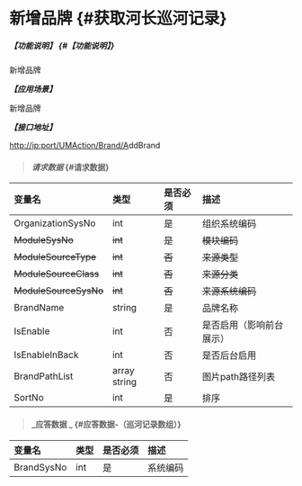# 新增品牌 {#获取河长巡河记录}

##### _【功能说明】_ {#【功能说明】}

新增品牌

_**【应用场景】**_

新增品牌

_**【接口地址】**_

[http://ip:port/UMAction/Brand/A](http://ip:port/HMQuery/PatrolRiver/GetPatrolRivers)ddBrand

> #### _请求数据_ {#请求数据}

| 变量名 | 类型 | 是否必须 | 描述 |
| :--- | :--- | :--- | :--- |
| OrganizationSysNo | int | 是 | 组织系统编码 |
| ~~ModuleSysNo~~ | ~~int~~ | ~~是~~ | ~~模块编码~~ |
| ~~ModuleSourceType~~ | ~~int~~ | ~~否~~ | ~~来源类型~~ |
| ~~ModuleSourceClass~~ | ~~int~~ | ~~否~~ | ~~来源分类~~ |
| ~~ModuleSourceSysNo~~ | ~~int~~ | ~~否~~ | ~~来源系统编码~~ |
| BrandName | string | 是 | 品牌名称 |
| IsEnable | int | 否 | 是否启用（影响前台展示） |
| IsEnableInBack | int | 否 | 是否后台启用 |
| BrandPathList | array string | 否 | 图片path路径列表 |
| SortNo| int | 是 | 排序|



> #### _应答数据 _ {#应答数据-（巡河记录数组）}

| 变量名 | 类型 | 是否必须 | 描述 |
| :--- | :--- | :--- | :--- |
| BrandSysNo | int | 是 | 系统编码 |



